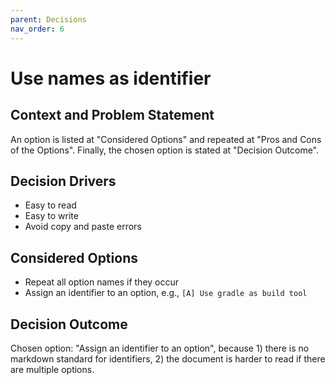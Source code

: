 ```yaml
---
parent: Decisions
nav_order: 6
---
```

# Use names as identifier

## Context and Problem Statement

An option is listed at "Considered Options" and repeated at "Pros and Cons of the Options". Finally, the chosen option is stated at "Decision Outcome".

## Decision Drivers

* Easy to read
* Easy to write
* Avoid copy and paste errors

## Considered Options

* Repeat all option names if they occur
* Assign an identifier to an option, e.g., `[A] Use gradle as build tool`

## Decision Outcome

Chosen option: "Assign an identifier to an option", because 1) there is no markdown standard for identifiers, 2) the document is harder to read if there are multiple options.
